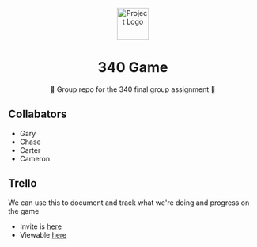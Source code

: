 <p align="center"><img src="https://twemoji.maxcdn.com/2/svg/1f4dd.svg" height="64" alt="Project Logo"></p>
<h1 align="center">340 Game</h3>
<p align="center">📝 Group repo for the 340 final group assignment 📝</p>

## Collabators
- Gary
- Chase
- Carter
- Cameron

## Trello
We can use this to document and track what we're doing and progress on the game
- Invite is [here](https://trello.com/invite/b/NUCZ6axV/ATTI8dfd11f6e7fb21ae8c0d11b326c8bfa539105894/340-game)
- Viewable [here](https://trello.com/b/NUCZ6axV/340-game)
